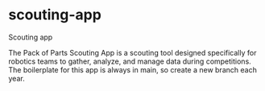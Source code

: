 # scouting-app
Scouting app

The Pack of Parts Scouting App is a scouting tool designed specifically for robotics teams to gather, analyze, and manage data during competitions. The boilerplate for this app is always in main, so create a new branch each year. 
